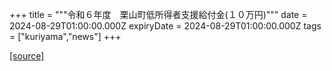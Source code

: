 +++
title = """令和６年度　栗山町低所得者支援給付金(１０万円)"""
date = 2024-08-29T01:00:00.000Z
expiryDate = 2024-08-29T01:00:00.000Z
tags = ["kuriyama","news"]
+++


[[source]](https://www.town.kuriyama.hokkaido.jp/soshiki/39/28251.html)
